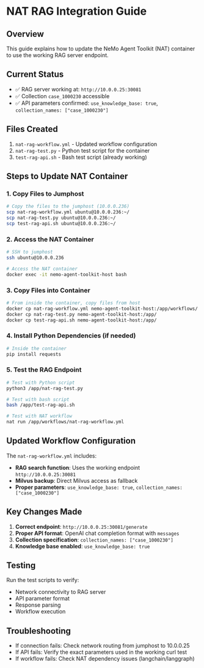 # NAT RAG Integration Guide

## Overview
This guide explains how to update the NeMo Agent Toolkit (NAT) container to use the working RAG server endpoint.

## Current Status
- ✅ RAG server working at: `http://10.0.0.25:30081`
- ✅ Collection `case_1000230` accessible
- ✅ API parameters confirmed: `use_knowledge_base: true`, `collection_names: ["case_1000230"]`

## Files Created
1. `nat-rag-workflow.yml` - Updated workflow configuration
2. `nat-rag-test.py` - Python test script for the container
3. `test-rag-api.sh` - Bash test script (already working)

## Steps to Update NAT Container

### 1. Copy Files to Jumphost
```bash
# Copy the files to the jumphost (10.0.0.236)
scp nat-rag-workflow.yml ubuntu@10.0.0.236:~/
scp nat-rag-test.py ubuntu@10.0.0.236:~/
scp test-rag-api.sh ubuntu@10.0.0.236:~/
```

### 2. Access the NAT Container
```bash
# SSH to jumphost
ssh ubuntu@10.0.0.236

# Access the NAT container
docker exec -it nemo-agent-toolkit-host bash
```

### 3. Copy Files into Container
```bash
# From inside the container, copy files from host
docker cp nat-rag-workflow.yml nemo-agent-toolkit-host:/app/workflows/
docker cp nat-rag-test.py nemo-agent-toolkit-host:/app/
docker cp test-rag-api.sh nemo-agent-toolkit-host:/app/
```

### 4. Install Python Dependencies (if needed)
```bash
# Inside the container
pip install requests
```

### 5. Test the RAG Endpoint
```bash
# Test with Python script
python3 /app/nat-rag-test.py

# Test with bash script
bash /app/test-rag-api.sh

# Test with NAT workflow
nat run /app/workflows/nat-rag-workflow.yml
```

## Updated Workflow Configuration

The `nat-rag-workflow.yml` includes:
- **RAG search function**: Uses the working endpoint `http://10.0.0.25:30081`
- **Milvus backup**: Direct Milvus access as fallback
- **Proper parameters**: `use_knowledge_base: true`, `collection_names: ["case_1000230"]`

## Key Changes Made
1. **Correct endpoint**: `http://10.0.0.25:30081/generate`
2. **Proper API format**: OpenAI chat completion format with `messages`
3. **Collection specification**: `collection_names: ["case_1000230"]`
4. **Knowledge base enabled**: `use_knowledge_base: true`

## Testing
Run the test scripts to verify:
- Network connectivity to RAG server
- API parameter format
- Response parsing
- Workflow execution

## Troubleshooting
- If connection fails: Check network routing from jumphost to 10.0.0.25
- If API fails: Verify the exact parameters used in the working curl test
- If workflow fails: Check NAT dependency issues (langchain/langgraph)
